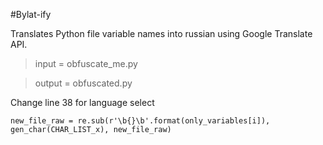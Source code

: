 #Bylat-ify

Translates Python file variable names into russian using Google Translate API.

>input = obfuscate_me.py

>output = obfuscated.py


Change line 38 for language select
```
new_file_raw = re.sub(r'\b{}\b'.format(only_variables[i]), gen_char(CHAR_LIST_x), new_file_raw)
```
